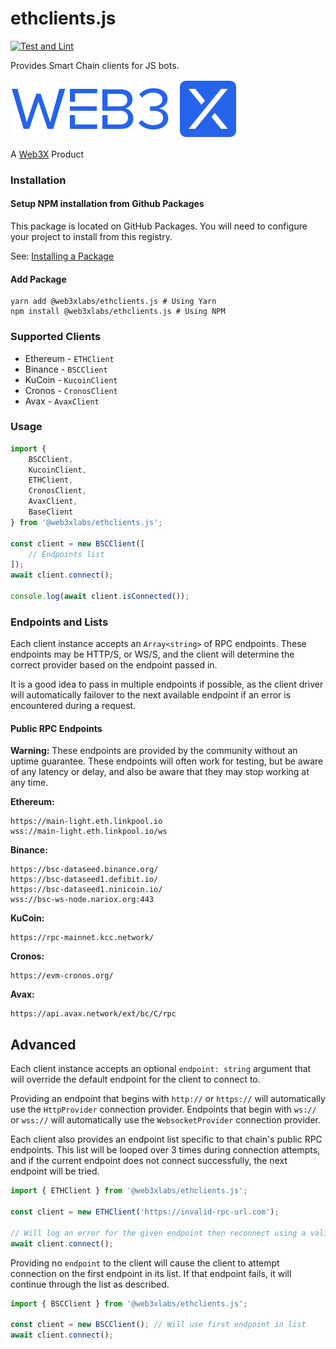 # ethclients.js

[![Test and Lint](https://github.com/web3xlabs/ethclients.js/actions/workflows/ci.yml/badge.svg?branch=main)](https://github.com/web3xlabs/ethclients.js/actions/workflows/ci.yml)

Provides Smart Chain clients for JS bots.

![](.github/web3x.png)

A [Web3X](https://web3x.net) Product

### Installation

#### Setup NPM installation from Github Packages
This package is located on GitHub Packages. You will need to configure your project to install from this
registry.

See: [Installing a Package](https://docs.github.com/en/packages/working-with-a-github-packages-registry/working-with-the-npm-registry#installing-a-package)

#### Add Package

```
yarn add @web3xlabs/ethclients.js # Using Yarn
npm install @web3xlabs/ethclients.js # Using NPM
```

### Supported Clients
* Ethereum - `ETHClient`
* Binance - `BSCClient`
* KuCoin - `KucoinClient`
* Cronos - `CronosClient`
* Avax - `AvaxClient`

### Usage

```typescript
import {
    BSCClient,
    KucoinClient,
    ETHClient,
    CronosClient,
    AvaxClient,
    BaseClient
} from '@web3xlabs/ethclients.js';

const client = new BSCClient([
    // Endpoints list
]);
await client.connect();

console.log(await client.isConnected());
```

### Endpoints and Lists

Each client instance accepts an `Array<string>` of RPC endpoints. These endpoints may be HTTP/S, or WS/S, and
the client will determine the correct provider based on the endpoint passed in.

It is a good idea to pass in multiple endpoints if possible, as the client driver will automatically failover
to the next available endpoint if an error is encountered during a request.

#### Public RPC Endpoints

**Warning:** These endpoints are provided by the community without an uptime guarantee. These endpoints will often
work for testing, but be aware of any latency or delay, and also be aware that they may stop working at any time.

**Ethereum:**
```
https://main-light.eth.linkpool.io
wss://main-light.eth.linkpool.io/ws
```

**Binance:**
```
https://bsc-dataseed.binance.org/
https://bsc-dataseed1.defibit.io/
https://bsc-dataseed1.ninicoin.io/
wss://bsc-ws-node.nariox.org:443
```

**KuCoin:**
```
https://rpc-mainnet.kcc.network/
```

**Cronos:**
```
https://evm-cronos.org/
```

**Avax:**
```
https://api.avax.network/ext/bc/C/rpc
```

## Advanced

Each client instance accepts an optional `endpoint: string` argument that will override
the default endpoint for the client to connect to.

Providing an endpoint that begins with `http://` or `https://` will automatically use the
`HttpProvider` connection provider. Endpoints that begin with `ws://` or `wss://` will
automatically use the `WebsocketProvider` connection provider.

Each client also provides an endpoint list specific to that chain's public RPC endpoints. This
list will be looped over 3 times during connection attempts, and if the current endpoint does
not connect successfully, the next endpoint will be tried.

```typescript
import { ETHClient } from '@web3xlabs/ethclients.js';

const client = new ETHClient('https://invalid-rpc-url.com');

// Will log an error for the given endpoint then reconnect using a valid endpoint.
await client.connect(); 
```

Providing no `endpoint` to the client will cause the client to attempt connection on the first
endpoint in its list. If that endpoint fails, it will continue through the list as described.

```typescript
import { BSCClient } from '@web3xlabs/ethclients.js';

const client = new BSCClient(); // Will use first endpoint in list
await client.connect();
```

